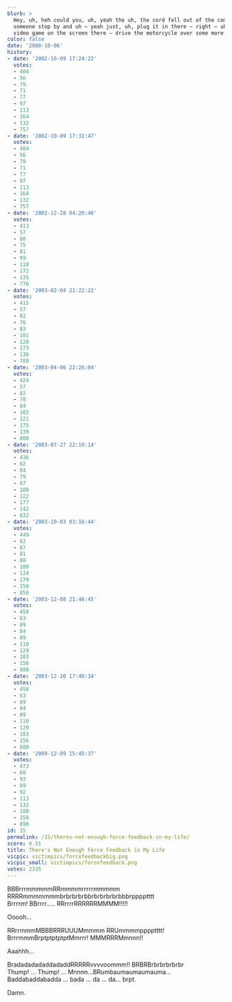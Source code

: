 ```yaml
---
blurb: >
  Hey, uh, heh could you, uh, yeah the uh, the cord fell out of the computer. Could
  someone stop by and uh — yeah just, uh, plug it in there — right — uh, now, the
  video game on the screen there — drive the motorcycle over some more bumps...
color: false
date: '2000-10-06'
history:
- date: '2002-10-09 17:24:22'
  votes:
  - 404
  - 56
  - 79
  - 71
  - 77
  - 97
  - 113
  - 164
  - 132
  - 757
- date: '2002-10-09 17:31:47'
  votes:
  - 404
  - 56
  - 79
  - 71
  - 77
  - 97
  - 113
  - 164
  - 132
  - 757
- date: '2002-12-28 04:20:46'
  votes:
  - 413
  - 57
  - 80
  - 75
  - 81
  - 99
  - 118
  - 172
  - 135
  - 776
- date: '2003-02-04 21:22:22'
  votes:
  - 415
  - 57
  - 82
  - 76
  - 83
  - 101
  - 120
  - 173
  - 136
  - 789
- date: '2003-04-06 22:26:04'
  votes:
  - 424
  - 57
  - 82
  - 78
  - 84
  - 102
  - 121
  - 175
  - 139
  - 800
- date: '2003-07-27 22:19:14'
  votes:
  - 436
  - 62
  - 84
  - 79
  - 87
  - 108
  - 122
  - 177
  - 142
  - 832
- date: '2003-10-03 03:16:44'
  votes:
  - 449
  - 62
  - 87
  - 81
  - 88
  - 109
  - 124
  - 179
  - 150
  - 856
- date: '2003-12-08 21:46:45'
  votes:
  - 458
  - 63
  - 89
  - 84
  - 89
  - 110
  - 129
  - 183
  - 156
  - 880
- date: '2003-12-10 17:40:34'
  votes:
  - 458
  - 63
  - 89
  - 84
  - 89
  - 110
  - 129
  - 183
  - 156
  - 880
- date: '2009-12-09 15:45:37'
  votes:
  - 473
  - 68
  - 93
  - 89
  - 92
  - 113
  - 132
  - 188
  - 158
  - 898
id: 15
permalink: /15/theres-not-enough-force-feedback-in-my-life/
score: 6.51
title: There's Not Enough Force Feedback in My Life
vicpic: victimpics/forcefeedbackbig.png
vicpic_small: victimpics/forcefeedback.png
votes: 2335
---
```


BBBrrrmmmmmRRmmmmrrrrrmmmmm  
 RRRRmmmmmmmbrbrbrbrbbrbrbrbrbrbbbrpppptttt  
 Brrrrm! BBrrrr..... RRrrrrRRRRRRMMMM!!!!!  

Ooooh...

RRrrmmmMBBBRRRUUUMmmmm RRUmmmmpppptttt!  
 BrrrmmmBrptptptptptMmrrr! MMMRRRMmnnn!!

Aaahhh...

BradadadadaddadaddRRRRRvvvvoommm!! BRBRBrbrbrbrbrbr  
 Thump! ... Thump! ... Mnnnn...BRumbaumaumaumauma...  
 Baddabaddabadda ... bada ... da ... da... brpt.  

Damn.